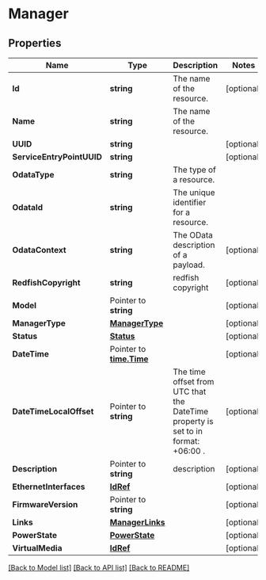 # Manager

## Properties

Name | Type | Description | Notes
------------ | ------------- | ------------- | -------------
**Id** | **string** | The name of the resource. | [optional] 
**Name** | **string** | The name of the resource. | 
**UUID** | **string** |  | [optional] 
**ServiceEntryPointUUID** | **string** |  | [optional] 
**OdataType** | **string** | The type of a resource. | 
**OdataId** | **string** | The unique identifier for a resource. | 
**OdataContext** | **string** | The OData description of a payload. | [optional] 
**RedfishCopyright** | **string** | redfish copyright | [optional] 
**Model** | Pointer to **string** |  | [optional] 
**ManagerType** | [**ManagerType**](ManagerType.md) |  | [optional] 
**Status** | [**Status**](Status.md) |  | [optional] 
**DateTime** | Pointer to [**time.Time**](time.Time.md) |  | [optional] 
**DateTimeLocalOffset** | Pointer to **string** | The time offset from UTC that the DateTime property is set to in format: +06:00 . | [optional] 
**Description** | Pointer to **string** | description | [optional] 
**EthernetInterfaces** | [**IdRef**](idRef.md) |  | [optional] 
**FirmwareVersion** | Pointer to **string** |  | [optional] 
**Links** | [**ManagerLinks**](ManagerLinks.md) |  | [optional] 
**PowerState** | [**PowerState**](PowerState.md) |  | [optional] 
**VirtualMedia** | [**IdRef**](idRef.md) |  | [optional] 

[[Back to Model list]](../README.md#documentation-for-models) [[Back to API list]](../README.md#documentation-for-api-endpoints) [[Back to README]](../README.md)


